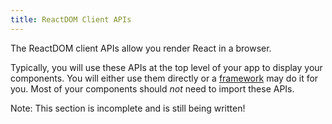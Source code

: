 ```yaml
---
title: ReactDOM Client APIs
---
```


<Intro>

The ReactDOM client APIs allow you render React in a browser.

</Intro>

Typically, you will use these APIs at the top level of your app to display your components. You will either use them directly or a [framework](/learn/start-a-new-react-project#building-with-react-and-a-framework) may do it for you. Most of your components should *not* need to import these APIs.


Note: This section is incomplete and is still being written!
